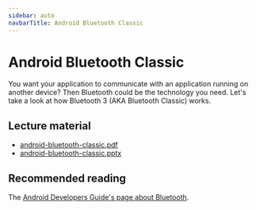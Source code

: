 ```yaml
---
sidebar: auto
navbarTitle: Android Bluetooth Classic
---
```


# Android Bluetooth Classic
You want your application to communicate with an application running on another device? Then Bluetooth could be the technology you need. Let's take a look at how Bluetooth 3 (AKA Bluetooth Classic) works.

## Lecture material
* [android-bluetooth-classic.pdf](android-bluetooth-classic.pdf)
* [android-bluetooth-classic.pptx](android-bluetooth-classic.pptx)

## Recommended reading
The [Android Developers Guide's page about Bluetooth](https://developer.android.com/guide/topics/connectivity/bluetooth).